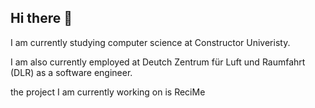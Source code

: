 ## Hi there 👋

I am currently studying computer science at Constructor Univeristy. 

I am also currently employed at Deutch Zentrum für Luft und Raumfahrt (DLR) as a software engineer.

the project I am currently working on is ReciMe

<!--
**Nikolay-Ts/Nikolay-Ts** is a ✨ _special_ ✨ repository because its `README.md` (this file) appears on your GitHub profile.

Here are some ideas to get you started:

- 🔭 I’m currently working on ...
- 🌱 I’m currently learning ...
- 👯 I’m looking to collaborate on ...
- 🤔 I’m looking for help with ...
- 💬 Ask me about ...
- 📫 How to reach me: ...
- 😄 Pronouns: ...
- ⚡ Fun fact: ...
-->

